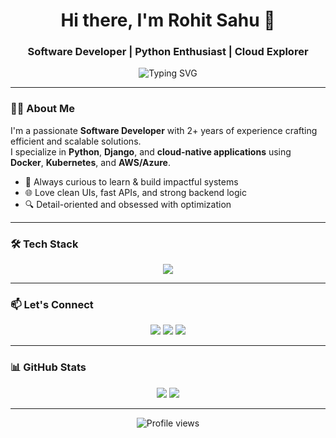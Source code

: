 <h1 align="center">Hi there, I'm Rohit Sahu 👋</h1>
<h3 align="center">Software Developer | Python Enthusiast | Cloud Explorer</h3>

<p align="center">
  <img src="https://readme-typing-svg.demolab.com?font=Fira+Code&weight=500&size=20&pause=1000&center=true&vCenter=true&width=435&lines=Clean+Code+%7C+Smart+Systems+%7C+Scalable+Solutions" alt="Typing SVG" />
</p>

---

### 👨‍💻 About Me

I'm a passionate **Software Developer** with 2+ years of experience crafting efficient and scalable solutions.  
I specialize in **Python**, **Django**, and **cloud-native applications** using **Docker**, **Kubernetes**, and **AWS/Azure**.

- 💬 Always curious to learn & build impactful systems  
- 🌐 Love clean UIs, fast APIs, and strong backend logic  
- 🔍 Detail-oriented and obsessed with optimization

---

### 🛠️ Tech Stack

<p align="center">
  <img src="https://skillicons.dev/icons?i=python,django,flask,postgresql,mysql,html,css,js,git,docker,kubernetes,aws,azure,linux" />
</p>

---

### 📫 Let's Connect

<p align="center">
  <a href="mailto:rohitsahu70498@gmail.com"><img src="https://img.shields.io/badge/Gmail-D14836?style=flat&logo=gmail&logoColor=white"/></a>
  <a href="https://www.linkedin.com/in/rohit-sahu-797657206/"><img src="https://img.shields.io/badge/LinkedIn-0077B5?style=flat&logo=linkedin&logoColor=white"/></a>
  <a href="https://github.com/rohitsahu07"><img src="https://img.shields.io/badge/GitHub-100000?style=flat&logo=github&logoColor=white"/></a>
</p>

---

### 📊 GitHub Stats

<p align="center">
  <img src="https://github-readme-stats.vercel.app/api?username=rohitsahu07&show_icons=true&hide_title=true&theme=default" />
  <img src="https://github-readme-streak-stats.herokuapp.com?user=rohitsahu07&theme=default" />
</p>

---

<p align="center">
  <img src="https://komarev.com/ghpvc/?username=rohitsahu07&style=flat-square&color=blue" alt="Profile views"/>
</p>
